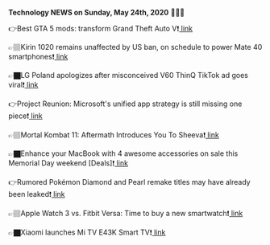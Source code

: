 <b>Technology NEWS on Sunday, May 24th, 2020</b> 📡📡📡 

👉Best GTA 5 mods: transform Grand Theft Auto V❗️<a href='https://techblock.club/?p=4949'> link</a>

👉🏽Kirin 1020 remains unaffected by US ban, on schedule to power Mate 40 smartphones❗️<a href='https://techblock.club/?p=4951'> link</a>

👉🏿LG Poland apologizes after misconceived V60 ThinQ TikTok ad goes viral❗️<a href='https://techblock.club/?p=4953'> link</a>

👉Project Reunion: Microsoft's unified app strategy is still missing one piece❗️<a href='https://techblock.club/?p=4955'> link</a>

👉🏽Mortal Kombat 11: Aftermath Introduces You To Sheeva❗️<a href='https://techblock.club/?p=4957'> link</a>

👉🏿Enhance your MacBook with 4 awesome accessories on sale this Memorial Day weekend [Deals]❗️<a href='https://techblock.club/?p=4959'> link</a>

👉Rumored Pokémon Diamond and Pearl remake titles may have already been leaked❗️<a href='https://techblock.club/?p=4961'> link</a>

👉🏽Apple Watch 3 vs. Fitbit Versa: Time to buy a new smartwatch❗️<a href='https://techblock.club/?p=4963'> link</a>

👉🏿Xiaomi launches Mi TV E43K Smart TV❗️<a href='https://techblock.club/?p=4965'> link</a>

